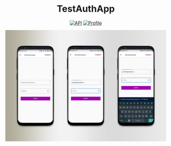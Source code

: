 <h1 align="center">TestAuthApp</h1>

<p align="center">
  <a href="https://android-arsenal.com/api?level=21"><img alt="API" src="https://img.shields.io/badge/API-21%2B-brightgreen.svg?style=flat"/></a>
  <a href="https://github.com/an9ar"><img alt="Profile" src="https://an9ar.github.io/an9arGithubLogo.svg"/></a> 
</p>

<p align="center">
<img src="/preview/screenshot.jpg"/>
</p>

